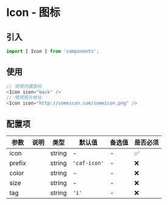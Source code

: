 # Icon - 图标

## 引入
```jsx
import { Icon } from 'components';
```
## 使用

```javascript
// 使用内置图标
<Icon icon="back" />
// 使用图片地址
<Icon icon="http://someicon.com/someicon.png" />
```

## 配置项
| 参数 | 说明 | 类型 | 默认值 |备选值 | 是否必须 |
| --- | --- | --- | --- | --- | --- |
| icon |  | string | - | - | ✅  |
| prefix |  | string | `'caf-icon'` | - | ❌ |
| color |  | string | - | - | ❌ |
| size |  | string | - | - | ❌ |
| tag |  | string | `'i'` | - | ❌ |
